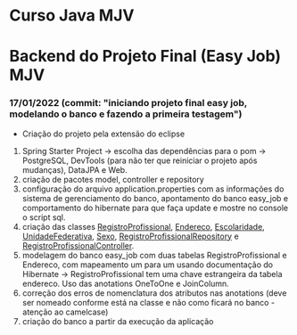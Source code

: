 # Curso Java MJV
# Backend do Projeto Final (Easy Job) MJV
### 17/01/2022 (commit: "iniciando projeto final easy job, modelando o banco e fazendo a primeira testagem")
- Criação do projeto pela extensão do eclipse
1. Spring Starter Project -> escolha das dependências para o pom -> PostgreSQL, DevTools (para não ter que reiniciar o projeto após mudanças), DataJPA e Web.
2. criação de pacotes model, controller e repository
3. configuração do arquivo application.properties com as informações do sistema de gerenciamento do banco, apontamento do banco easy_job e comportamento do hibernate para que faça update e mostre no console o script sql.
4. criação das classes [RegistroProfissional](/easy_job/src/main/java/mjv/easy_job/model/RegistroProfissiona.java), [Endereco](/easy_job/src/main/java/mjv/easy_job/model/Endereco.java), [Escolaridade](/easy_job/src/main/java/mjv/easy_job/model/Escolaridade.java), [UnidadeFederativa](/easy_job/src/main/java/mjv/easy_job/model/UnidadeFederativa.java), [Sexo](/easy_job/src/main/java/mjv/easy_job/model/Sexo.java), [RegistroProfissionalRepository](/easy_job/src/main/java/mjv/easy_job/repository/RegistroProfissionalRepository.java) e [RegistroProfissionalController](/easy_job/src/main/java/mjv/easy_job/controller/RegistroProfissionalController.java).
5. modelagem do banco easy_job com duas tabelas RegistroProfissional e Endereco, com mapeamento um para um usando documentação do Hibernate -> RegistroProfissional tem uma chave estrangeira da tabela endereco. Uso das anotations OneToOne e JoinColumn.
6. correção dos erros de nomenclatura dos atributos nas anotations (deve ser nomeado conforme está na classe e não como ficará no banco - atenção ao camelcase)
7. criação do banco a partir da execução da aplicação

